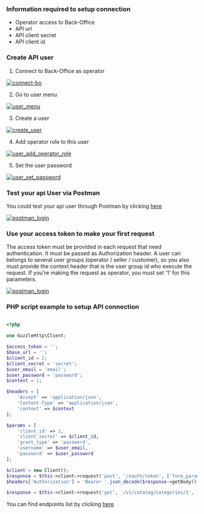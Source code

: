 ### Information required to setup connection
- Operator access to Back-Office
- API url
- API client secret
- API client id
  
### Create API user

1. Connect to Back-Office as operator

<a href="https://storage.gra.cloud.ovh.net/v1/AUTH_bcd845e0b5634d6c8b2535ea00e54c53/ORIGAMIDEVELOPER/connect_bo.png" target="_blank"><img src="https://storage.gra.cloud.ovh.net/v1/AUTH_bcd845e0b5634d6c8b2535ea00e54c53/ORIGAMIDEVELOPER/connect_bo.png" alt="connect-bo" /></a>

2. Go to user menu

<a href="https://storage.gra.cloud.ovh.net/v1/AUTH_bcd845e0b5634d6c8b2535ea00e54c53/ORIGAMIDEVELOPER/user_menu.png" target="_blank"><img src="https://storage.gra.cloud.ovh.net/v1/AUTH_bcd845e0b5634d6c8b2535ea00e54c53/ORIGAMIDEVELOPER/user_menu.png" alt="user_menu" style="text-align: center"/></a>

3. Create a user

<a href="https://storage.gra.cloud.ovh.net/v1/AUTH_bcd845e0b5634d6c8b2535ea00e54c53/ORIGAMIDEVELOPER/create_user.png" target="_blank"><img src="https://storage.gra.cloud.ovh.net/v1/AUTH_bcd845e0b5634d6c8b2535ea00e54c53/ORIGAMIDEVELOPER/create_user.png" alt="create_user" style="text-align: center"/></a>

4. Add operator role to this user

<a href="https://storage.gra.cloud.ovh.net/v1/AUTH_bcd845e0b5634d6c8b2535ea00e54c53/ORIGAMIDEVELOPER/user_add_operator_role.png" target="_blank"><img src="https://storage.gra.cloud.ovh.net/v1/AUTH_bcd845e0b5634d6c8b2535ea00e54c53/ORIGAMIDEVELOPER/user_add_operator_role.png" alt="user_add_operator_role" style="text-align: center"/></a>

5. Set the user password

<a href="https://storage.gra.cloud.ovh.net/v1/AUTH_bcd845e0b5634d6c8b2535ea00e54c53/ORIGAMIDEVELOPER/user_set_password.png" target="_blank"><img src="https://storage.gra.cloud.ovh.net/v1/AUTH_bcd845e0b5634d6c8b2535ea00e54c53/ORIGAMIDEVELOPER/user_set_password.png" alt="user_set_password" style="text-align: center"/></a>



### Test your api User via Postman

You could test your api user through Postman by clicking <a href="https://documenter.getpostman.com/view/1769019/TVYDfffr#5009ca65-5c00-486d-8e76-6f44bd9e6af5">here</a>

<a href="https://storage.gra.cloud.ovh.net/v1/AUTH_bcd845e0b5634d6c8b2535ea00e54c53/ORIGAMIDEVELOPER/postman_login.png" target="_blank"><img src="https://storage.gra.cloud.ovh.net/v1/AUTH_bcd845e0b5634d6c8b2535ea00e54c53/ORIGAMIDEVELOPER/postman_login.png" alt="postman_login" style="text-align: center"/></a>


### Use your access token to make your first request

The access token must be provided in each request that need authentication. It must be passed as Authorization header.
A user can belongs to several user groups (operator / seller / customer), so you also must provide the context header that is the user group id who execute the request.
If you're making the request as operator, you must set '1' for this parameters.

<a href="https://storage.gra.cloud.ovh.net/v1/AUTH_bcd845e0b5634d6c8b2535ea00e54c53/ORIGAMIDEVELOPER/postman_first_request.png" target="_blank"><img src="https://storage.gra.cloud.ovh.net/v1/AUTH_bcd845e0b5634d6c8b2535ea00e54c53/ORIGAMIDEVELOPER/postman_first_request.png" alt="postman_login" style="text-align: center"/></a>
 

### PHP script example to setup API connection

```php

<?php

use GuzzleHttp\Client;

$access_token = '';
$base_url = '';
$client_id = 2;
$client_secret = 'secret';
$user_email = 'email';
$user_password = 'password';
$context = 1;

$headers = [
    'Accept' => 'application/json',
    'Content-Type' => 'application/json',
    'context' => $context
];

$params = [
    'client_id' => 2,
    'client_secret' => $client_id,
    'grant_type' => 'password',
    'username' => $user_email,
    'password' => $user_password
];

$client = new Client();
$response = $this->client->request('post', '/oauth/token', ['form_params' => $params, 'headers' => $headers]);
$headers['Authorization'] = 'Bearer '.json_decode($response->getBody()->getContents())->access_token;

$response = $this->client->request('get', '/v1/catalog/categories/1', ['headers' => $headers]);
```

You can find endpoints list by clicking <a href="http://doc-api.origami-marketplace.com/">here</a>